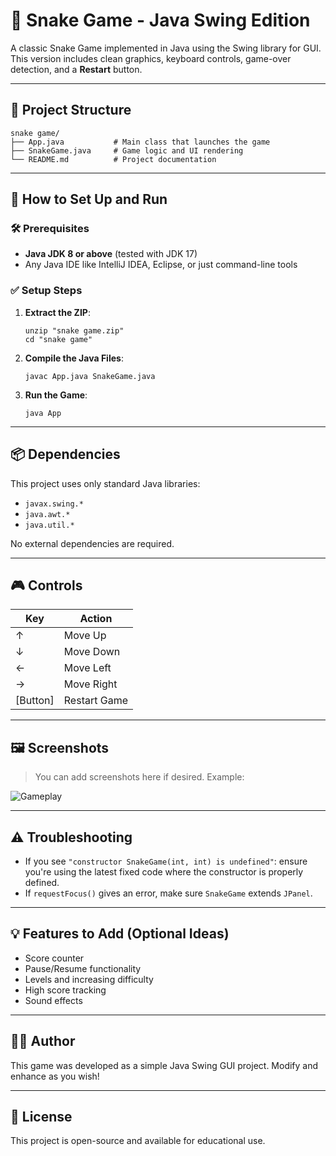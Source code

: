 
# 🐍 Snake Game - Java Swing Edition

A classic Snake Game implemented in Java using the Swing library for GUI. This version includes clean graphics, keyboard controls, game-over detection, and a **Restart** button.

---

## 📁 Project Structure

```
snake game/
├── App.java           # Main class that launches the game
├── SnakeGame.java     # Game logic and UI rendering
└── README.md          # Project documentation
```

---

## 🚀 How to Set Up and Run

### 🛠 Prerequisites
- **Java JDK 8 or above** (tested with JDK 17)
- Any Java IDE like IntelliJ IDEA, Eclipse, or just command-line tools

### ✅ Setup Steps

1. **Extract the ZIP**:
   ```
   unzip "snake game.zip"
   cd "snake game"
   ```

2. **Compile the Java Files**:
   ```
   javac App.java SnakeGame.java
   ```

3. **Run the Game**:
   ```
   java App
   ```

---

## 📦 Dependencies

This project uses only standard Java libraries:
- `javax.swing.*`
- `java.awt.*`
- `java.util.*`

No external dependencies are required.

---

## 🎮 Controls

| Key       | Action         |
|-----------|----------------|
| ↑         | Move Up        |
| ↓         | Move Down      |
| ←         | Move Left      |
| →         | Move Right     |
| [Button]  | Restart Game   |

---

## 🖼 Screenshots

> You can add screenshots here if desired. Example:

![Gameplay](https://via.placeholder.com/600x300.png?text=Snake+Game+Preview)

---

## ⚠️ Troubleshooting

- If you see `"constructor SnakeGame(int, int) is undefined"`: ensure you're using the latest fixed code where the constructor is properly defined.
- If `requestFocus()` gives an error, make sure `SnakeGame` extends `JPanel`.

---

## 💡 Features to Add (Optional Ideas)

- Score counter
- Pause/Resume functionality
- Levels and increasing difficulty
- High score tracking
- Sound effects

---

## 👨‍💻 Author

This game was developed as a simple Java Swing GUI project. Modify and enhance as you wish!

---

## 📜 License

This project is open-source and available for educational use.
